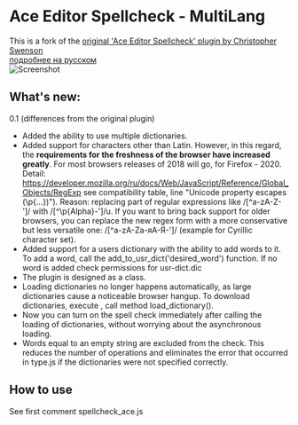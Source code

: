 # Ace Editor Spellcheck - MultiLang
This is a fork of the [original 'Ace Editor Spellcheck' plugin by Christopher Swenson](https://github.com/swenson/ace_spell_check_js)  
[подробнее на русском](http://inflowia.ru/content/ace-spellcheck-0-1)  
![Screenshot](screenshot.png)
## What's new:
0.1 (differences from the original plugin)
- Added the ability to use multiple dictionaries.
- Added support for characters other than Latin. However, in this regard, the **requirements for the freshness of the browser have increased greatly**. For most browsers releases of 2018 will go, for Firefox - 2020. Detail: https://developer.mozilla.org/ru/docs/Web/JavaScript/Reference/Global_Objects/RegExp see compatibility table, line "Unicode property escapes (\p{...})").
	Reason: replacing part of regular expressions like /[^a-zA-Z\-']/ with /[^\p{Alpha}\-']/u. If you want to bring back support for older browsers, you can replace the new regex form with a more conservative but less versatile one: /[^a-zA-Zа-яА-Я\-']/ (example for Cyrillic character set).
- Added support for a users dictionary with the ability to add words to it. To add a word, call the add_to_usr_dict('desired_word') function. If no word is added check permissions for usr-dict.dic
- The plugin is designed as a class.
- Loading dictionaries no longer happens automatically, as large dictionaries cause a noticeable browser hangup. To download dictionaries, execute , call method load_dictionary().
- Now you can turn on the spell check immediately after calling the loading of dictionaries, without worrying about the asynchronous loading.
- Words equal to an empty string are excluded from the check. This reduces the number of operations and eliminates the error that occurred in type.js if the dictionaries were not specified correctly.

## How to use
See first comment spellcheck_ace.js
